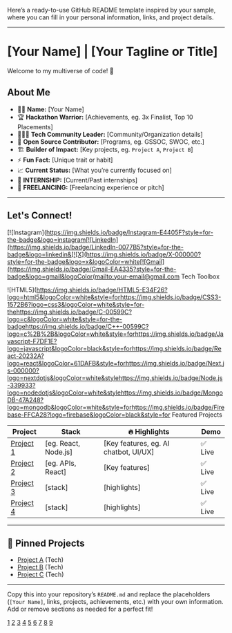 Here’s a ready-to-use GitHub README template inspired by your sample, where you can fill in your personal information, links, and project details.

***

# [Your Name] | [Your Tagline or Title]
Welcome to my multiverse of code! 🧠

## About Me

- 🧑‍💻 **Name:** [Your Name]
- 🏆 **Hackathon Warrior:** [Achievements, eg. 3x Finalist, Top 10 Placements]
- 👨🏻‍💻 **Tech Community Leader:** [Community/Organization details]
- 🌱 **Open Source Contributor:** [Programs, eg. GSSOC, SWOC, etc.]
- 🏗️ **Builder of Impact:** [Key projects, eg. `Project A`, `Project B`]
- ⚡ **Fun Fact:** [Unique trait or habit]
- 📈 **Current Status:** [What you’re currently focused on]
- 🏢 **INTERNSHIP:** [Current/Past internships]
- 💼 **FREELANCING:** [Freelancing experience or pitch]

***

## Let's Connect!

[![Instagram](https://img.shields.io/badge/Instagram-E4405F?style=for-the-badge&logo=instagram[![LinkedIn](https://img.shields.io/badge/LinkedIn-0077B5?style=for-the-badge&logo=linkedin&[![X](https://img.shields.io/badge/X-000000?style=for-the-badge&logo=x&logoColor=white[![Gmail](https://img.shields.io/badge/Gmail-EA4335?style=for-the-badge&logo=gmail&logoColor(mailto:your-email@gmail.com Tech Toolbox

![HTML5](https://img.shields.io/badge/HTML5-E34F26?logo=html5&logoColor=white&style=forhttps://img.shields.io/badge/CSS3-1572B6?logo=css3&logoColor=white&style=for-thehttps://img.shields.io/badge/C-00599C?logo=c&logoColor=white&style=for-the-badgehttps://img.shields.io/badge/C++-00599C?logo=c%2B%2B&logoColor=white&style=forhttps://img.shields.io/badge/Javascript-F7DF1E?logo=javascript&logoColor=black&style=forhttps://img.shields.io/badge/React-20232A?logo=react&logoColor=61DAFB&style=forhttps://img.shields.io/badge/Next.js-000000?logo=nextdotjs&logoColor=white&stylehttps://img.shields.io/badge/Node.js-339933?logo=nodedotjs&logoColor=white&stylehttps://img.shields.io/badge/MongoDB-47A248?logo=mongodb&logoColor=white&style=forhttps://img.shields.io/badge/Firebase-FFCA28?logo=firebase&logoColor=black&style=for Featured Projects

| Project | Stack | 🔥 Highlights | Demo |
|---------|-------|--------------|------|
| [Project 1](project1-link) | [eg. React, Node.js] | [Key features, eg. AI chatbot, UI/UX] | ✅ Live |
| [Project 2](project2-link) | [eg. APIs, React] | [Key features] | ✅ Live |
| [Project 3](project3-link) | [stack] | [highlights] | ✅ Live |
| [Project 4](project4-link) | [stack] | [highlights] | ✅ Live |

***

## 📌 Pinned Projects

- [Project A](projectA-link) (Tech)
- [Project B](projectB-link) (Tech)
- [Project C](projectC-link) (Tech)

***

Copy this into your repository’s `README.md` and replace the placeholders (`[Your Name]`, links, projects, achievements, etc.) with your own information. Add or remove sections as needed for a perfect fit!

[1](https://github.com/topics/portfolio-template)
[2](https://github.com/abhisheknaiidu/awesome-github-profile-readme)
[3](https://github.com/othneildrew/Best-README-Template)
[4](https://github.com/durgeshsamariya/awesome-github-profile-readme-templates)
[5](https://dev.to/parth_johri/create-an-attractive-github-profile-readme-noj)
[6](https://www.youtube.com/watch?v=rCt9DatF63I)
[7](https://github.com/topics/portfolio)
[8](https://github.com/alexandrerosseto/readme-portfolio-template)
[9](https://githubprofile.com/templates)
